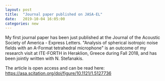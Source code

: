 ```yaml
---
layout: post
title:  "Journal paper published on JASA-EL"
date:   2019-10-04 16:05:00
categories: new
---
```


My first journal paper has been just published at the Journal of the Acoustic Society of America - Express Letters.
"Analysis of spherical isotropic noise fields with an A-Format tetrahedral microphone" is an outcome of my research visit
at ITE-FORTH in Heraklion, Greece during Fall 2018, and has been jointly written with N. Stefanakis.

The article is open access and can be read here: https://asa.scitation.org/doi/figure/10.1121/1.5127736
